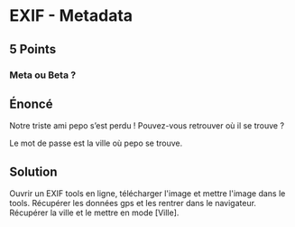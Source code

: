 # EXIF - Metadata
## 5 Points
### Meta ou Beta ?
## Énoncé
Notre triste ami pepo s’est perdu ! Pouvez-vous retrouver où il se trouve ?

Le mot de passe est la ville où pepo se trouve.

## Solution
Ouvrir un EXIF tools en ligne, télécharger l'image et mettre l'image dans le tools.
Récupérer les données gps et les rentrer dans le navigateur. Récupérer la ville et le mettre en mode [Ville].